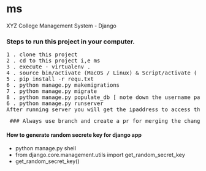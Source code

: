 # ms
XYZ College Management System - Django

### Steps to run this project in your computer.
<pre>
1 . clone this project
2 . cd to this project i,e ms
3 . execute - virtualenv .
4 . source bin/activate (MacOS / Linux) & Script/activate ( Windows )
5 . pip install -r requ.txt
6 . python manage.py makemigrations
7 . python manage.py migrate
8 . python manage.py populate_db [ note down the username password which will generate]
6 . python manage.py runserver
After running server you will get the ipaddress to access this project.
</pre>

<pre>
 ### Always use branch and create a pr for merging the changes
</pre>

#### How to generate random secrete key for django app
- python manage.py shell
- from django.core.management.utils import get_random_secret_key
- get_random_secret_key()
